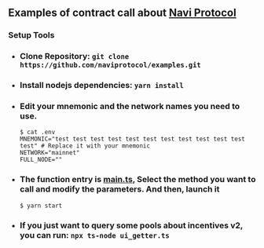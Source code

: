 ## Examples of contract call about [Navi Protocol](https://app.naviprotocol.io/)

### Setup Tools

-   ### Clone Repository: `git clone https://github.com/naviprotocol/examples.git`
-   ### Install nodejs dependencies: `yarn install`
-   ### Edit your mnemonic and the network names you need to use.
    ```
    $ cat .env
    MNEMONIC="test test test test test test test test test test test test" # Replace it with your mnemonic
    NETWORK="mainnet"
    FULL_NODE=""
    ```
-   ### The function entry is [main.ts](https://github.com/naviprotocol/examples/blob/main/main.ts#L178), Select the method you want to call and modify the parameters. And then, launch it

    ```
    $ yarn start
    ```

-   ### If you just want to query some pools about incentives v2, you can run: `npx ts-node ui_getter.ts`
